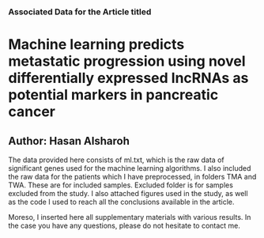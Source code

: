 ### Associated Data for the Article titled
# Machine learning predicts metastatic progression using novel differentially expressed lncRNAs as potential markers in pancreatic cancer
## Author: Hasan Alsharoh

The data provided here consists of ml.txt, which is the raw data of significant genes used for the machine learning algorithms.
I also included the raw data for the patients which I have preprocessed, in folders TMA and TWA. These are for included samples.
Excluded folder is for samples excluded from the study.
I also attached figures used in the study, as well as the code I used to reach all the conclusions available in the article.

Moreso, I inserted here all supplementary materials with various results. In the case you have any questions, please do not hesitate to contact me.

